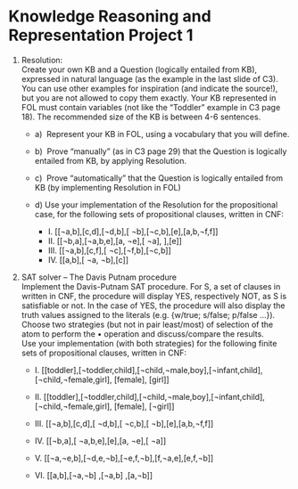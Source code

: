 # Knowledge Reasoning and Representation Project 1

1. Resolution:  
	Create your own KB and a Question (logically entailed from KB), expressed in natural language (as the example in the last slide of C3). You can use other examples for inspiration (and indicate the source!), but you are not allowed to copy them exactly. Your KB represented in FOL must contain variables (not like the “Toddler” example in C3 page 18). The recommended size of the KB is between 4-6 sentences.

	- a)  Represent your KB in FOL, using a vocabulary that you will define.
	
	- b)  Prove “manually” (as in C3 page 29) that the Question is logically entailed from KB, by applying Resolution.

	- c)  Prove “automatically” that the Question is logically entailed from KB (by implementing Resolution in FOL)

	- d) Use your implementation of the Resolution for the propositional case, for the following sets of propositional clauses, written in CNF:
		- I.  \[\[¬a,b],\[c,d],\[¬d,b],\[ ¬b],\[¬c,b],\[e],\[a,b,¬f,f]]
		- II.  \[\[¬b,a],\[¬a,b,e],\[a, ¬e],\[ ¬a], ],\[e]]
		- III. \[\[¬a,b],\[c,f],\[ ¬c],\[¬f,b],\[¬c,b]]
		- IV.  \[\[a,b],\[ ¬a, ¬b],\[c]]

2. SAT solver – The Davis Putnam procedure  
Implement the Davis-Putnam SAT procedure. For S, a set of clauses in written in CNF, the procedure will display YES, respectively NOT, as S is satisfiable or not. In the case of YES, the procedure will also display the truth values assigned to the literals (e.g. {w/true; s/false; p/false ...}). Choose two strategies (but not in pair least/most) of selection of the atom to perform the • operation and discuss/compare the results.  
Use your implementation (with both strategies) for the following finite sets of propositional clauses, written in CNF:

	- I.  \[\[toddler],\[¬toddler,child],\[¬child,¬male,boy],\[¬infant,child], \[¬child,¬female,girl], \[female], \[girl]]
	    
	- II.  \[\[toddler],\[¬toddler,child],\[¬child,¬male,boy],\[¬infant,child], \[¬child,¬female,girl], \[female], \[¬girl]]
	    
	- III.  \[\[¬a,b],\[c,d],\[ ¬d,b],\[ ¬c,b],\[ ¬b],\[e],\[a,b,¬f,f]]
	    
	- IV.  \[\[¬b,a],\[ ¬a,b,e],\[e],\[a, ¬e],\[ ¬a]]
	    
	- V.  \[\[¬a,¬e,b],\[¬d,e,¬b],\[¬e,f,¬b],\[f,¬a,e],\[e,f,¬b]]
	    
	- VI.  \[\[a,b],\[¬a,¬b] ,\[¬a,b] ,\[a,¬b]]